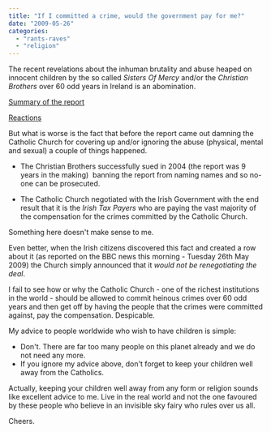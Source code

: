 ```yaml
---
title: "If I committed a crime, would the government pay for me?"
date: "2009-05-26"
categories: 
  - "rants-raves"
  - "religion"
---
```


The recent revelations about the inhuman brutality and abuse heaped on innocent children by the so called _Sisters Of Mercy_ and/or the _Christian Brothers_ over 60 odd years in Ireland is an abomination.

[Summary of the report](http://news.bbc.co.uk/1/hi/northern_ireland/8059973.stm "Report summary")

[Reactions](http://news.bbc.co.uk/1/hi/world/europe/8060056.stm "Reactions to the report")

But what is worse is the fact that before the report came out damning the Catholic Church for covering up and/or ignoring the abuse (physical, mental and sexual) a couple of things happened.

- The Christian Brothers successfully sued in 2004 (the report was 9 years in the making)  banning the report from naming names and so no-one can be prosecuted.

- The Catholic Church negotiated with the Irish Government with the end result that it is the _Irish Tax Payers_ who are paying the vast majority of the compensation for the crimes committed by the Catholic Church.

Something here doesn't make sense to me.

Even better, when the Irish citizens discovered this fact and created a row about it (as reported on the BBC news this morning - Tuesday 26th May 2009) the Church simply announced that it _would not be renegotiating the deal_.

I fail to see how or why the Catholic Church - one of the richest institutions in the world - should be allowed to commit heinous crimes over 60 odd years and then get off by having the people that the crimes were committed against, pay the compensation. Despicable.

My advice to people worldwide who wish to have children is simple:

- Don't. There are far too many people on this planet already and we do not need any more.
- If you ignore my advice above, don't forget to keep your children well away from the Catholics.

Actually, keeping your children well away from any form or religion sounds like excellent advice to me. Live in the real world and not the one favoured by these people who believe in an invisible sky fairy who rules over us all.

Cheers.
